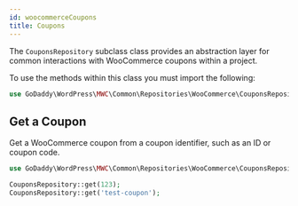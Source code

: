 ```yaml
---
id: woocommerceCoupons
title: Coupons
---
```


The `CouponsRepository` subclass class provides an abstraction layer for common interactions with WooCommerce coupons within a project.  

To use the methods within this class you must import the following:


```php
use GoDaddy\WordPress\MWC\Common\Repositories\WooCommerce\CouponsRepository;
```

## Get a Coupon

Get a WooCommerce coupon from a coupon identifier, such as an ID or coupon code.

```php
use GoDaddy\WordPress\MWC\Common\Repositories\WooCommerce\CouponsRepository;

CouponsRepository::get(123);
CouponsRepository::get('test-coupon');
```

